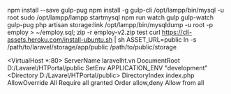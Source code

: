 npm install --save gulp-pug
npm install -g gulp-cli
 /opt/lampp/bin/mysql -u root
 sudo /opt/lampp/lampp startmysql
npm run watch
gulp
gulp-watch
gulp-pug
php artisan storage:link
/opt/lampp/bin/mysqldump -u root -p employ > ~/employ.sql;
 zip -r employ-v2.zip test
 curl https://cli-assets.heroku.com/install-ubuntu.sh | sh
ASSET_URL=public 
ln -s /path/to/laravel/storage/app/public /path/to/public/storage


<VirtualHost *:80>
     ServerName laravelht.vn
     DocumentRoot D:/Lavarel/HTPortal/public
     SetEnv APPLICATION_ENV "development"
     <Directory D:/Lavarel/HTPortal/public>
         DirectoryIndex index.php
         AllowOverride All
         Require all granted
         Order allow,deny
         Allow from all
     </Directory>
 </VirtualHost>
